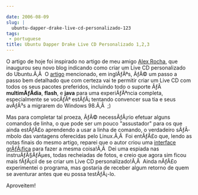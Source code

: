 ```yaml
---

date: 2006-08-09
slug: |
  ubuntu-dapper-drake-live-cd-personalizado-123
tags:
 - portuguese
title: Ubuntu Dapper Drake Live CD Personalizado 1,2,3
---
```


O artigo de hoje foi inspirado no artigo de meu amigo [Alex
Rocha](http://alexrocha.wordpress.com/), que inaugurou seu novo blog
indicando como criar um Live CD personalizado do Ubuntu.Ã‚Â  O
[artigo](https://help.ubuntu.com/community/LiveCDCustomization/6%2e06)
mencionado, em inglÃƒÂªs, ÃƒÂ© um passo a passo bem detalhado que com
certeza vai te permitir criar um Live CD com todos os seus pacotes
preferidos, incluindo todo o suporte ÃƒÂ  **multimÃƒÂ­dia**, **flash**,
e **java** para uma experiÃƒÂªncia completa, especialmente se vocÃƒÂª
estÃƒÂ¡ tentando convencer sua tia e seus avÃƒÂ³s a migrarem do Windows
98.Ã‚Â  ;)

Mas para completar tal proeza, ÃƒÂ© necessÃƒÂ¡rio efetuar alguns
comandos de linha, o que pode ser um pouco "assustador" para os que
ainda estÃƒÂ£o aprendendo a usar a linha de comando, o verdadeiro
sÃƒÂ­mbolo das vantagens oferecidas pelo Linux.Ã‚Â  Foi entÃƒÂ£o que,
lendo as notas finais do mesmo artigo, reparei que o autor criou uma
[interface
grÃƒÂ¡fica](http://lichota.net/~krzysiek/projects/ubuntu-livecd-customization/)
para fazer a mesma coisa!Ã‚Â  Dei uma espiada nas instruÃƒÂ§ÃƒÂµes,
todas recheiadas de fotos, e creio que agora sim ficou mais fÃƒÂ¡cil de
se criar um Live CD personalizado!Ã‚Â  Ainda nÃƒÂ£o experimentei o
programa, mas gostaria de receber algum retorno de quem se aventurar
antes que eu possa testÃƒÂ¡-lo.

Aproveitem!
